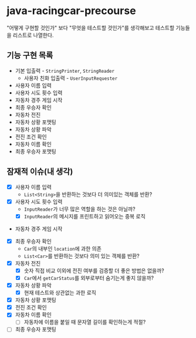 # java-racingcar-precourse

"어떻게 구현할 것인가" 보다 "무엇을 테스트할 것인가"를 생각해보고 테스트할 기능들을 리스트로 나열한다.

## 기능 구현 목록
- 기본 입출력 - `StringPrinter`, `StringReader`
  - 사용자 친화 입출력 - `UserInputRequester`
- 사용자 이름 입력
- 사용자 시도 횟수 입력
- 자동차 경주 게임 시작
- 최종 우승자 확인
- 자동차 전진
- 자동차 상황 포맷팅
- 자동차 상황 파악
- 전진 조건 확인
- 자동차 이름 확인
- 최종 우승자 포맷팅


## 잠재적 이슈(내 생각)
- [x] 사용자 이름 입력
  - `List<String>`을 반환하는 것보다 더 의미있는 객체를 반환? 
- [x] 사용자 시도 횟수 입력
  - `InputReader`가 너무 많은 역할을 하는 것은 아닐까?
  - [x] `InputReader`의 메시지를 프린트하고 읽어오는 중복 로직
- 자동차 경주 게임 시작
- [x] 최종 우승자 확인
  - `Car`의 내부인 `location`에 과한 의존
  - `List<Car>`를 반환하는 것보다 의미 있는 객체를 반환?
- [x] 자동차 전진
  - [x] 숫자 직접 비교 이외에 전진 여부를 검증할 더 좋은 방법은 없을까?
  - [x] `Car`에서 `getCarStatus`를 외부로부터 숨기는게 좋지 않을까?
- [x] 자동차 상황 파악
  - [x] 현재 테스트와 상관없는 과한 로직 
- [x] 자동차 상황 포맷팅
- [x] 전진 조건 확인
- [x] 자동차 이름 확인
  - [ ] 자동차에 이름을 붙일 때 문자열 길이를 확인하는게 적절?
- [ ] 최종 우승자 포맷팅